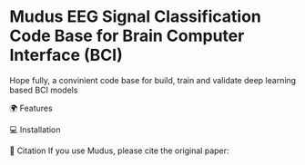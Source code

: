 # Mudus EEG Signal Classification Code Base for Brain Computer Interface (BCI)
Hope fully, a convinient code base for build, train and validate deep learning based BCI models

🌍 Features


💻 Installation


📒 Citation
If you use Mudus, please cite the original paper:


